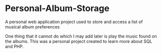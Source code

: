 # Personal-Album-Storage
A personal web application project used to store and access a list of musical album preferences

One thing that it cannot do which I may add later is play the music found on the albums.  This was a personal project created to learn more about SQL and PHP.

